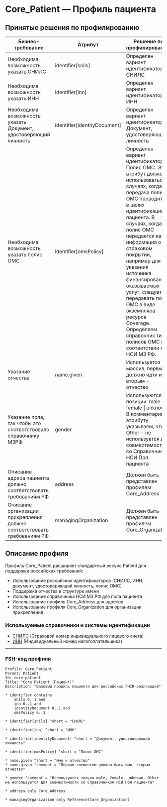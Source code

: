 # Core_Patient — Профиль пациента

## Принятые решения по профилированию

| Бизнес-требование | Атрибут | Решение по профилированию |
|-------------------|---------|---------------------------|
| Необходима возможность указать СНИЛС | identifier[snils] | Определен вариант идентификатора - СНИЛС |
| Необходима возможность указать ИНН | identifier[inn] | Определен вариант идентификатора - ИНН |
| Необходима возможность указать Документ, удостоверяющий личность | identifier[identityDocument] | Определен вариант идентификатора - Документ, удостоверяющий личность |
| Необходима возможность указать полис ОМС | identifier[omsPolicy] | Определен вариант идентификатора – Полис ОМС. Этот атрибут должен использоваться в случаях, когда передача полиса ОМС проводится в целях идентификации пациента. В случаях, когда полис ОМС передается как информация о страховом покрытии, например для указания источника финансирования оказываемых услуг, следует передавать полис ОМС в виде экземпляра ресурса Coverage. Определяем справочник типов полисов ОМС в соответствии с НСИ МЗ РФ. |
| Указание отчества | name.given | Используется массив, первым должно идти имя, вторым - отчество |
| Указание пола, так чтобы это соответствовало справочнику МЗРФ | gender | Используются позиции: male \| female \| unknown. В комментарии к атрибуту указываем, что Other - не используется для совместимости со Справочником НСИ Пол пациента |
| Описание адреса пациента должно соответствовать требованиям РФ | address | Должен быть представлен профилем Core_Address |
| Описание организации прикрепления должно соответствовать требованиям РФ | managingOrganization | Должен быть представлен профилем Core_Organization |

## Описание профиля

Профиль Core_Patient расширяет стандартный ресурс Patient для поддержки российских требований:
- Использование российских идентификаторов (СНИЛС, ИНН, документ, удостоверяющий личность, полис ОМС)
- Поддержка отчества в структуре имени
- Использование справочника НСИ МЗ РФ для пола пациента
- Использование профиля Core_Address для адресов
- Использование профиля Core_Organization для организации прикрепления

### Используемые справочники и системы идентификации
- [СНИЛС](https://www.pfrf.ru/) (Страховой номер индивидуального лицевого счета)
- [ИНН](https://www.nalog.gov.ru/) (Индивидуальный номер налогоплательщика)

---

### FSH-код профиля

```fsh
Profile: Core_Patient
Parent: Patient
Id: core-patient
Title: "Core Patient (Пациент)"
Description: "Базовый профиль пациента для российских FHIR-реализаций"

* identifier contains
    snils 0..1 and
    inn 0..1 and
    identityDocument 0..1 and
    omsPolicy 0..1

* identifier[snils] ^short = "СНИЛС"

* identifier[inn] ^short = "ИНН"

* identifier[identityDocument] ^short = "Документ, удостоверяющий личность"

* identifier[omsPolicy] ^short = "Полис ОМС"

* name.given ^short = "Имя и отчество"
* name.given ^comment = "Первым элементом должно быть имя, вторым - отчество"

* gender ^comment = "Используются только male, female, unknown. Other не используется для совместимости со Справочником НСИ Пол пациента"

* address only Core_Address

* managingOrganization only Reference(Core_Organization)
``` 